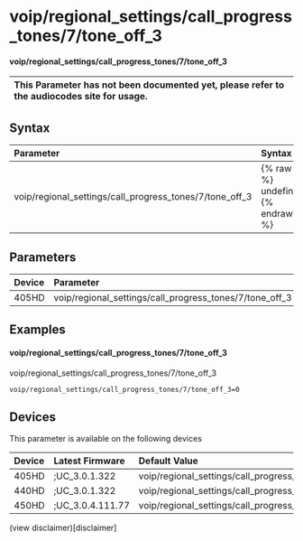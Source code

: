 ﻿---
description: voip/regional_settings/call_progress_tones/7/tone_off_3
search:
    keywords: ['voip','regional_settings','call_progress_tones','7','tone_off_3']
---

# voip/regional_settings/call_progress_tones/7/tone_off_3

#### voip/regional_settings/call_progress_tones/7/tone_off_3


| This Parameter has not been documented yet, please refer to the audiocodes site for usage.  |
| :--- |

## Syntax
| Parameter | Syntax |
| :--- | :--- |
|voip/regional_settings/call_progress_tones/7/tone_off_3 | {% raw %} undefined {% endraw %} |

## Parameters
|Device|Parameter|value|Description|
|:---|:---|:---|:---|
| 405HD | voip/regional_settings/call_progress_tones/7/tone_off_3 |  |  |

## Examples
#### voip/regional_settings/call_progress_tones/7/tone_off_3

voip/regional_settings/call_progress_tones/7/tone_off_3

```
voip/regional_settings/call_progress_tones/7/tone_off_3=0
```

## Devices
This parameter is available on the following devices

| Device | Latest Firmware | Default Value |
|:---|:---|:---|
| 405HD | ;UC_3.0.1.322 | voip/regional_settings/call_progress_tones/7/tone_off_3=0 
| 440HD | ;UC_3.0.1.322 | voip/regional_settings/call_progress_tones/7/tone_off_3=0 
| 450HD | ;UC_3.0.4.111.77 | voip/regional_settings/call_progress_tones/7/tone_off_3=0 

(view disclaimer)[disclaimer]
